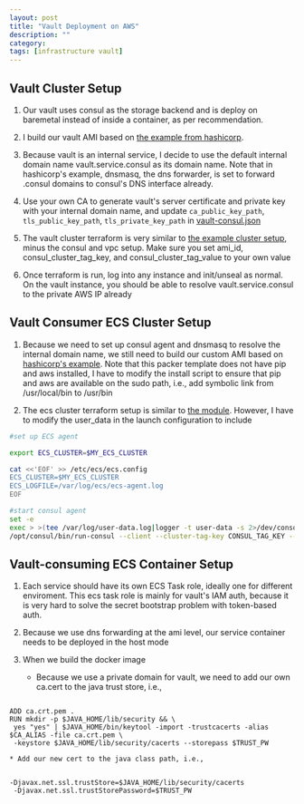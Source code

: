 ```yaml
---
layout: post
title: "Vault Deployment on AWS" 
description: ""
category: 
tags: [infrastructure vault]
---
```


Vault Cluster Setup
------------
1. Our vault uses consul as the storage backend and is deploy on baremetal instead of inside a container, as per recommendation.

2. I build our vault AMI based on [the example from hashicorp](https://github.com/hashicorp/terraform-aws-vault/blob/master/examples/vault-consul-ami). 

3. Because vault is an internal service, I decide to use the default internal domain name vault.service.consul as its domain name. Note that in hashicorp's example, dnsmasq, the dns forwarder, is set to forward .consul domains to consul's DNS interface already. 

4. Use your own CA to generate vault's server certificate and private key with your internal domain name, and update ```ca_public_key_path```, ```tls_public_key_path```, ```tls_private_key_path``` in [vault-consul.json](https://github.com/hashicorp/terraform-aws-vault/blob/master/examples/vault-consul-ami/vault-consul.json)

5. The vault cluster terraform is very similar to [the example cluster setup](https://github.com/hashicorp/terraform-aws-vault/blob/master/examples/vault-cluster-private/main.tf), minus the consul and vpc setup. Make sure you set ami_id, consul_cluster_tag_key, and consul_cluster_tag_value to your own value 

6. Once terraform is run, log into any instance and init/unseal as normal. On the vault instance, you should be able to resolve vault.service.consul to the private AWS IP already


Vault Consumer ECS Cluster Setup
-------------
1. Because we need to set up consul agent and dnsmasq to resolve the internal domain name, we still need to build our custom AMI based on [hashicorp's example](https://github.com/hashicorp/terraform-aws-consul/tree/master/examples/consul-ami). Note that this packer template does not have pip and aws installed, I have to modify the install script to ensure that pip and aws are available on the sudo path, i.e., add symbolic link from /usr/local/bin to /usr/bin 

2. The ecs cluster terraform setup is similar to [the module](https://github.com/hashicorp/terraform-aws-consul/tree/master/modules/consul-cluster). However, I have to modify the user_data in the launch configuration to include

```bash
#set up ECS agent

export ECS_CLUSTER=$MY_ECS_CLUSTER

cat <<'EOF' >> /etc/ecs/ecs.config
ECS_CLUSTER=$MY_ECS_CLUSTER
ECS_LOGFILE=/var/log/ecs/ecs-agent.log
EOF

#start consul agent
set -e
exec > >(tee /var/log/user-data.log|logger -t user-data -s 2>/dev/console) 2>&1
/opt/consul/bin/run-consul --client --cluster-tag-key CONSUL_TAG_KEY --cluster-tag-value CONSUL_TAG_VALUE
```

Vault-consuming ECS Container Setup
--------------
1. Each service should have its own ECS Task role, ideally one for different enviroment. This ecs task role is mainly for vault's IAM auth, because it is very hard to solve the secret bootstrap problem with token-based auth. 

2. Because we use dns forwarding at the ami level, our service container needs to be deployed in the host mode

3. When we build the docker image 

	* Because we use a private domain for vault, we need to add our own ca.cert to the java trust store, i.e.,

```

ADD ca.crt.pem .
RUN mkdir -p $JAVA_HOME/lib/security && \
 yes "yes" | $JAVA_HOME/bin/keytool -import -trustcacerts -alias $CA_ALIAS -file ca.crt.pem \
 -keystore $JAVA_HOME/lib/security/cacerts --storepass $TRUST_PW

```

	* Add our new cert to the java class path, i.e., 

``` 

-Djavax.net.ssl.trustStore=$JAVA_HOME/lib/security/cacerts 
 -Djavax.net.ssl.trustStorePassword=$TRUST_PW 

```
